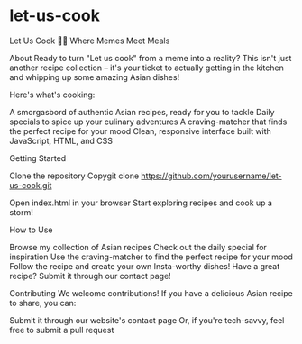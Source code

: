 # let-us-cook
Let Us Cook 🍳🥘
Where Memes Meet Meals

About
Ready to turn "Let us cook" from a meme into a reality? This isn't just another recipe collection – it's your ticket to actually getting in the kitchen and whipping up some amazing Asian dishes!

Here's what's cooking:

A smorgasbord of authentic Asian recipes, ready for you to tackle
Daily specials to spice up your culinary adventures
A craving-matcher that finds the perfect recipe for your mood
Clean, responsive interface built with JavaScript, HTML, and CSS

Getting Started

Clone the repository
Copygit clone https://github.com/yourusername/let-us-cook.git

Open index.html in your browser
Start exploring recipes and cook up a storm!

How to Use

Browse my collection of Asian recipes
Check out the daily special for inspiration
Use the craving-matcher to find the perfect recipe for your mood
Follow the recipe and create your own Insta-worthy dishes!
Have a great recipe? Submit it through our contact page!

Contributing
We welcome contributions! If you have a delicious Asian recipe to share, you can:

Submit it through our website's contact page
Or, if you're tech-savvy, feel free to submit a pull request
